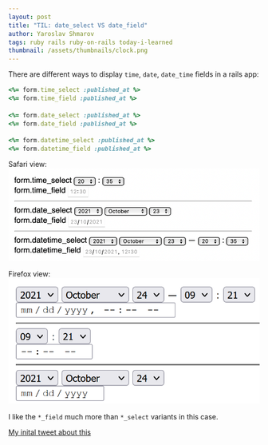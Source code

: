 ```yaml
---
layout: post
title: "TIL: date_select VS date_field"
author: Yaroslav Shmarov
tags: ruby rails ruby-on-rails today-i-learned
thumbnail: /assets/thumbnails/clock.png
---
```


There are different ways to display `time`, `date`, `date_time` fields in a rails app:

```ruby
<%= form.time_select :published_at %>
<%= form.time_field :published_at %>

<%= form.date_select :published_at %>
<%= form.date_field :published_at %>

<%= form.datetime_select :published_at %>
<%= form.datetime_field :published_at %>
```

Safari view:
![safari datetime select](/assets/images/safari-datetime.png)

Firefox view:
![firefox datetime select](/assets/images/firefox-datetime.png)

I like the `*_field` much more than `*_select` variants in this case.

[My inital tweet about this](https://twitter.com/yarotheslav/status/1452011312503009283)
